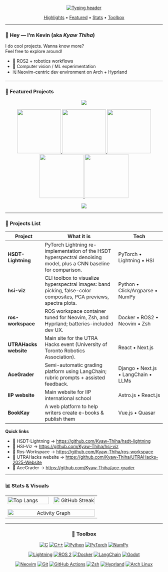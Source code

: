<!--
  Profile README for github.com/Kyaw-Thiha
-->

<p align="center">
  <a href="https://github.com/Kyaw-Thiha">
    <img src="https://readme-typing-svg.demolab.com?duration=2800&pause=600&center=true&vCenter=true&height=40&lines=Kevin+@+Kyaw+Thiha+%E2%80%A2+UofT+CS;Robotics+%2F+CV+%2F+ML;Neovim+%7C+Arch+Linux+%7C+Hyprland" alt="Typing header">
  </a>
</p>

<p align="center">
  <a href="#-project-highlights">Highlights</a> •
  <a href="#-featured-cards">Featured</a> •
  <a href="#-stats--visuals">Stats</a> •
  <a href="#-toolbox">Toolbox</a>
</p>

---

### 👋 Hey — I’m Kevin (aka *Kyaw Thiha*)
I do cool projects. Wanna know more? <br/>
Feel free to explore around!
- 🤖 ROS2 + robotics workflows
- 🧠 Computer vision / ML experimentation
- 🗒️ Neovim-centric dev environment on Arch + Hyprland

---

### 📌 Featured Projects
<p align="center">
  <img src="https://capsule-render.vercel.app/api?type=waving&height=120&color=gradient&section=header"/>
</p>

<p align="center">
  <a href="https://github.com/Kyaw-Thiha/hsdt-lightning">
     <img height="140" src="https://github-readme-stats.vercel.app/api/pin/?username=Kyaw-Thiha&repo=hsdt-lightning&theme=tokyonight&hide_border=true&border_radius=12&bg_color=00000000" />
  </a>
  <a href="https://github.com/Kyaw-Thiha/hsi-viz">
    <img height="140" src="https://github-readme-stats.vercel.app/api/pin/?username=Kyaw-Thiha&repo=hsi-viz&theme=tokyonight&hide_border=true&border_radius=12&bg_color=00000000" />
  </a>
  <a href="https://github.com/Kyaw-Thiha/ros-workspace">
    <img height="140" src="https://github-readme-stats.vercel.app/api/pin/?username=Kyaw-Thiha&repo=ros-workspace&theme=tokyonight&hide_border=true&border_radius=12&bg_color=00000000" />
  </a>
  <a href="https://github.com/Kyaw-Thiha/UTRAHacks-2025-Website">
    <img height="140" src="https://github-readme-stats.vercel.app/api/pin/?username=Kyaw-Thiha&repo=US3RN-testing&theme=tokyonight&hide_border=true&border_radius=12&bg_color=00000000" />
  </a>
  <a href="https://github.com/Kyaw-Thiha/ace-grader">
    <img height="140" src="https://github-readme-stats.vercel.app/api/pin/?username=Kyaw-Thiha&repo=ace-grader&theme=tokyonight&hide_border=true&border_radius=12&bg_color=00000000" />
  </a>
</p>


<p align="center">
  <img src="https://capsule-render.vercel.app/api?type=waving&height=120&color=gradient&section=footer"/>
</p>

---

### 🚀 Projects List

| Project | What it is | Tech |
|---|---|---|
| **HSDT-Lightning** | PyTorch Lightning re-implementation of the HSDT hyperspectral denoising model, plus a CNN baseline for comparison. | PyTorch • Lightning • HSI |
| **hsi-viz** | CLI toolbox to visualize hyperspectral images: band picking, false-color composites, PCA previews, spectra plots. | Python • Click/Argparse • NumPy |
| **ros-workspace** | ROS workspace container tuned for Neovim, Zsh, and Hyprland; batteries-included dev UX. | Docker • ROS2 • Neovim • Zsh |
| **UTRAHacks website** | Main site for the UTRA Hacks event (University of Toronto Robotics Association). | React • Next.js |
| **AceGrader** | Semi-automatic grading platform using LangChain; rubric prompts + assisted feedback. | Django • Next.js • LangChain • LLMs |
| **IIP website** | Main website for IIP international school | Astro.js • React.js |
| **BookKay** | A web platform to help writers create e-books & publish them | Vue.js • Quasar |


**Quick links**
- 🔦 HSDT-Lightning → https://github.com/Kyaw-Thiha/hsdt-lightning
- 🌈 HSI-Viz → https://github.com/Kyaw-Thiha/hsi-viz  
- 🧩 Ros-Workspace → https://github.com/Kyaw-Thiha/ros-workspace  
- 🤝 UTRAHacks website → https://github.com/Kyaw-Thiha/UTRAHacks-2025-Website 
- 📝 AceGrader → https://github.com/Kyaw-Thiha/ace-grader  

---

### 📊 Stats & Visuals

<div align="center">

<!-- GitHub Readme Stats -->
<table width="100%" border="0" cellspacing="0" cellpadding="0" style="border:none;">
  <tr>
    <td align="left" width="48%" style="border:none;">
      <!-- Languages Stat -->
      <img
        src="https://github-readme-stats.vercel.app/api/top-langs/?username=Kyaw-Thiha&layout=compact&theme=tokyonight&bg_color=00000000&title_color=c0caf5&text_color=a9b1d6&hide_border=true&border_radius=12"
        alt="Top Langs" width="100%" />
    </td> 
    <!-- <td width="4%" style="border:none;"></td> -->
    <td align="right" width="48%" style="border:none;">
      <!-- Streak Stats -->
      <img
        src="https://streak-stats.demolab.com?user=Kyaw-Thiha&theme=tokyonight&background=00000000&ring=7aa2f7&fire=bb9af7&currStreakNum=c0caf5&sideNums=a9b1d6&currStreakLabel=c0caf5&sideLabels=a9b1d6&hide_border=true&border_radius=12"
        alt="GitHub Streak" width="100%" />
    </td>  
  </tr>
  <tr>
    <td colspan="2" align="center" style="border:none; padding-top:12px;">
      <!-- Activity Graph -->
      <picture>
        <source media="(prefers-color-scheme: dark)"
                srcset="https://github-readme-activity-graph.vercel.app/graph?username=Kyaw-Thiha&bg_color=00000000&color=c0caf5&line=7aa2f7&point=bb9af7&area=true&area_color=7aa2f7&hide_border=true&radius=12" />
        <img alt="Activity Graph"
             src="https://github-readme-activity-graph.vercel.app/graph?username=Kyaw-Thiha&theme=xcode&radius=8&hide_border=true" width="100%" />
      </picture>
      <!-- <img src="https://github-readme-activity-graph.vercel.app/graph?username=Kyaw-Thiha&theme=tokyo-night&radius=8&hide_border=true" alt="Activity Graph" />-->
      <!-- <img src="https://github-readme-activity-graph.vercel.app/graph?username=Kyaw-Thiha&theme=rogue&radius=10&hide_border=true" /> -->
      <!-- <img src="https://github-readme-activity-graph.vercel.app/graph?username=Kyaw-Thiha&theme=xcode&radius=10&hide_border=true" /> -->
    </td>
  </tr>
</table>






<!-- Contribution Snake (enable via workflow below) -->
<!-- <br />
<p align="center">
  <img src="https://raw.githubusercontent.com/Kyaw-Thiha/Kyaw-Thiha/main/output/github-contribution-grid-snake-dark.svg?v=1" alt="Contribution Snake" />
</p>
</div> -->

---

### 🧩 Toolbox
<div align="center">

[![C](https://img.shields.io/badge/C-7aa2f7?style=for-the-badge&logo=c&logoColor=white)](https://en.cppreference.com/w/c)
[![C++](https://img.shields.io/badge/C%2B%2B-bb9af7?style=for-the-badge&logo=cplusplus&logoColor=white)](https://en.cppreference.com/w/)
[![Python](https://img.shields.io/badge/Python-c0caf5?style=for-the-badge&logo=python&logoColor=white)](https://docs.python.org/3/)
[![PyTorch](https://img.shields.io/badge/PyTorch-e0af68?style=for-the-badge&logo=pytorch&logoColor=white)](https://pytorch.org/docs/stable/)
[![NumPy](https://img.shields.io/badge/NumPy-7dcfff?style=for-the-badge&logo=numpy&logoColor=white)](https://numpy.org/doc/)

[![Lightning](https://img.shields.io/badge/Lightning%20AI-bb9af7?style=for-the-badge&logo=lightning&logoColor=white)](https://lightning.ai/docs/pytorch/stable/)
[![ROS 2](https://img.shields.io/badge/ROS%202-9ece6a?style=for-the-badge&logo=ros&logoColor=white)](https://docs.ros.org/en/rolling/)
[![Docker](https://img.shields.io/badge/Docker-7aa2f7?style=for-the-badge&logo=docker&logoColor=white)](https://docs.docker.com/)
[![LangChain](https://img.shields.io/badge/LangChain-c0caf5?style=for-the-badge&logo=langchain&logoColor=white)](https://python.langchain.com/docs/)
[![Godot](https://img.shields.io/badge/Godot-c0caf5?style=for-the-badge&logo=godotengine&logoColor=white)](https://docs.godotengine.org/en/stable/)

<!-- Extras I think you’ll like, based on your projects -->
[![Neovim](https://img.shields.io/badge/Neovim-bb9af7?style=for-the-badge&logo=neovim&logoColor=white)](https://neovim.io/doc/)
[![Git](https://img.shields.io/badge/Git-9ece6a?style=for-the-badge&logo=git&logoColor=white)](https://git-scm.com/doc)
[![GitHub Actions](https://img.shields.io/badge/GitHub%20Actions-7aa2f7?style=for-the-badge&logo=githubactions&logoColor=white)](https://docs.github.com/actions)
[![Zsh](https://img.shields.io/badge/Zsh-7dcfff?style=for-the-badge&logo=zsh&logoColor=white)](https://zsh.sourceforge.io/Doc/Release/)
[![Hyprland](https://img.shields.io/badge/Hyprland-7aa2f7?style=for-the-badge&logo=wayland&logoColor=white)](https://wiki.hyprland.org/)
[![Arch Linux](https://img.shields.io/badge/Arch%20Linux-e0af68?style=for-the-badge&logo=archlinux&logoColor=white)](https://wiki.archlinux.org/)

</div>


<!-- Badges (optional)
<img src="https://komarev.com/ghpvc/?username=Kyaw-Thiha" alt="profile views">
-->

